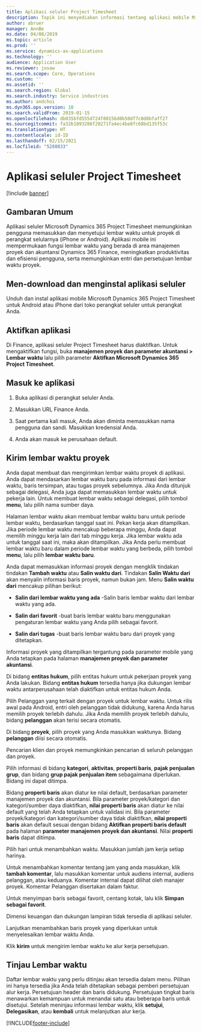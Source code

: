```yaml
---
title: Aplikasi seluler Project Timesheet
description: Topik ini menyediakan informasi tentang aplikasi mobile Microsoft Dynamics 365 Project Timesheet. Aplikasi seluler Project Timesheet memungkinkan pengguna memasukkan dan menyetujui lembar waktu untuk proyek di perangkat selularnya.
author: abruer
manager: AnnBe
ms.date: 04/08/2019
ms.topic: article
ms.prod: ''
ms.service: dynamics-ax-applications
ms.technology: ''
audience: Application User
ms.reviewer: josaw
ms.search.scope: Core, Operations
ms.custom: ''
ms.assetid: ''
ms.search.region: Global
ms.search.industry: Service industries
ms.author: andchoi
ms.dyn365.ops.version: 10
ms.search.validFrom: 2019-01-15
ms.openlocfilehash: db035bfd555d724f80156d0b50df7c0d0bfaff27
ms.sourcegitcommit: fa32b1893286f20271fa4ec4be8fc68bd135f53c
ms.translationtype: HT
ms.contentlocale: id-ID
ms.lasthandoff: 02/15/2021
ms.locfileid: "5288833"
---
```

# <a name="project-timesheet-mobile-application"></a>Aplikasi seluler Project Timesheet

[!include [banner](../includes/banner.md)]

## <a name="overview"></a>Gambaran Umum

Aplikasi seluler Microsoft Dynamics 365 Project Timesheet memungkinkan pengguna memasukkan dan menyetujui lembar waktu untuk proyek di perangkat selularnya (iPhone or Android). Aplikasi mobile ini mempermukaan fungsi lembar waktu yang berada di area manajemen proyek dan akuntansi Dynamics 365 Finance, meningkatkan produktivitas dan efisiensi pengguna, serta memungkinkan entri dan persetujuan lembar waktu proyek.

## <a name="download-and-install-the-mobile-app"></a>Men-download dan menginstal aplikasi seluler

Unduh dan instal aplikasi mobile Microsoft Dynamics 365 Project Timesheet untuk Android atau iPhone dari toko perangkat seluler untuk perangkat Anda.

## <a name="enable-the-app"></a>Aktifkan aplikasi 

Di Finance, aplikasi seluler Project Timesheet harus diaktifkan. Untuk mengaktifkan fungsi, buka **manajemen proyek dan parameter akuntansi \> Lembar waktu** lalu pilih parameter **Aktifkan Microsoft Dynamics 365 Project Timesheet**.

## <a name="sign-in-to-the-app"></a>Masuk ke aplikasi

1.  Buka aplikasi di perangkat seluler Anda.

2.  Masukkan URL Finance Anda.

3.  Saat pertama kali masuk, Anda akan diminta memasukkan nama pengguna dan sandi. Masukkan kredensial Anda.

4.  Anda akan masuk ke perusahaan default.

## <a name="submit-a-project-timesheet"></a>Kirim lembar waktu proyek

Anda dapat membuat dan mengirimkan lembar waktu proyek di aplikasi. Anda dapat mendasarkan lembar waktu baru pada informasi dari lembar waktu, baris tersimpan, atau tugas proyek sebelumnya. Jika Anda ditunjuk sebagai delegasi, Anda juga dapat memasukkan lembar waktu untuk pekerja lain. Untuk membuat lembar waktu sebagai delegasi, pilih tombol **menu**, lalu pilih nama sumber daya.

Halaman lembar waktu akan membuat lembar waktu baru untuk periode lembar waktu, berdasarkan tanggal saat ini. Pekan kerja akan ditampilkan. Jika periode lembar waktu mencakup beberapa minggu, Anda dapat memilih minggu kerja lain dari tab minggu kerja.
Jika lembar waktu ada untuk tanggal saat ini, maka akan ditampilkan. Jika Anda perlu membuat lembar waktu baru dalam periode lembar waktu yang berbeda, pilih tombol **menu**, lalu pilih **lembar waktu baru**.

Anda dapat memasukkan informasi proyek dengan mengklik tindakan tindakan **Tambah waktu** atau **Salin waktu dari**. Tindakan **Salin Waktu dari** akan menyalin informasi baris proyek, namun bukan jam. Menu **Salin waktu dari** mencakup pilihan berikut:

- **Salin dari lembar waktu yang ada** -Salin baris lembar waktu dari lembar waktu yang ada.

- **Salin dari favorit** -buat baris lembar waktu baru menggunakan pengaturan lembar waktu yang Anda pilih sebagai favorit.

- **Salin dari tugas** -buat baris lembar waktu baru dari proyek yang ditetapkan.

Informasi proyek yang ditampilkan tergantung pada parameter mobile yang Anda tetapkan pada halaman **manajemen proyek dan parameter akuntansi**.

Di bidang **entitas hukum**, pilih entitas hukum untuk pekerjaan proyek yang Anda lakukan. Bidang **entitas hukum** tersedia hanya jika dukungan lembar waktu antarperusahaan telah diaktifkan untuk entitas hukum Anda.

Pilih Pelanggan yang terkait dengan proyek untuk lembar waktu. Untuk rilis awal pada Android, entri oleh pelanggan tidak didukung, karena Anda harus memilih proyek terlebih dahulu. Jika Anda memilih proyek terlebih dahulu, bidang **pelanggan** akan terisi secara otomatis.

Di bidang **proyek**, pilih proyek yang Anda masukkan waktunya. Bidang **pelanggan** diisi secara otomatis.

Pencarian klien dan proyek memungkinkan pencarian di seluruh pelanggan dan proyek.

Pilih informasi di bidang **kategori**, **aktivitas**, **properti baris**, **pajak penjualan grup**, dan bidang **grup pajak penjualan item** sebagaimana diperlukan. Bidang ini dapat ditimpa.

Bidang **properti baris** akan diatur ke nilai default, berdasarkan parameter manajemen proyek dan akuntansi. Bila parameter proyek/kategori dan kategori/sumber daya diaktifkan, **nilai properti baris** akan diatur ke nilai default yang telah Anda tetapkan untuk validasi ini. Bila parameter proyek/kategori dan kategori/sumber daya tidak diaktifkan, **nilai properti baris** akan default sesuai dengan bidang **Aktifkan properti baris default** pada halaman **parameter manajemen proyek dan akuntansi**. Nilai **properti baris** dapat ditimpa.

Pilih hari untuk menambahkan waktu. Masukkan jumlah jam kerja setiap harinya.

Untuk menambahkan komentar tentang jam yang anda masukkan, klik **tambah komentar**, lalu masukkan komentar untuk audiens internal, audiens pelanggan, atau keduanya.
Komentar internal dapat dilihat oleh manajer proyek. Komentar Pelanggan disertakan dalam faktur.

Untuk menyimpan baris sebagai favorit, centang kotak, lalu klik **Simpan sebagai favorit**.

Dimensi keuangan dan dukungan lampiran tidak tersedia di aplikasi seluler.

Lanjutkan menambahkan baris proyek yang diperlukan untuk menyelesaikan lembar waktu Anda.

Klik **kirim** untuk mengirim lembar waktu ke alur kerja persetujuan.

## <a name="review-timesheets"></a>Tinjau Lembar waktu

Daftar lembar waktu yang perlu ditinjau akan tersedia dalam menu. Pilihan ini hanya tersedia jika Anda telah ditetapkan sebagai pemberi persetujuan alur kerja. Persetujuan header dan baris didukung. Persetujuan tingkat baris menawarkan kemampuan untuk menandai satu atau beberapa baris untuk disetujui. Setelah meninjau informasi lembar waktu, klik **setujui**, **Delegasikan**, atau **kembali** untuk melanjutkan alur kerja.


[!INCLUDE[footer-include](../includes/footer-banner.md)]